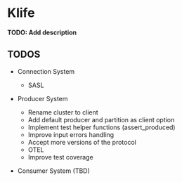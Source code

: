 # Klife

**TODO: Add description**

## TODOS

- Connection System
    - SASL

- Producer System
    - Rename cluster to client
    - Add default producer and partition as client option
    - Implement test helper functions (assert_produced)
    - Improve input errors handling
    - Accept more versions of the protocol
    - OTEL
    - Improve test coverage

- Consumer System (TBD)

